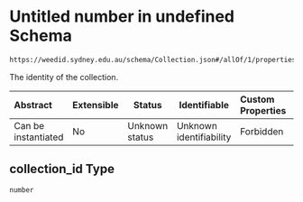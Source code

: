 # Untitled number in undefined Schema

```txt
https://weedid.sydney.edu.au/schema/Collection.json#/allOf/1/properties/collection_id
```

The identity of the collection.


| Abstract            | Extensible | Status         | Identifiable            | Custom Properties | Additional Properties | Access Restrictions | Defined In                                                                    |
| :------------------ | ---------- | -------------- | ----------------------- | :---------------- | --------------------- | ------------------- | ----------------------------------------------------------------------------- |
| Can be instantiated | No         | Unknown status | Unknown identifiability | Forbidden         | Allowed               | none                | [Collection.schema.json\*](out/Collection.schema.json "open original schema") |

## collection_id Type

`number`
